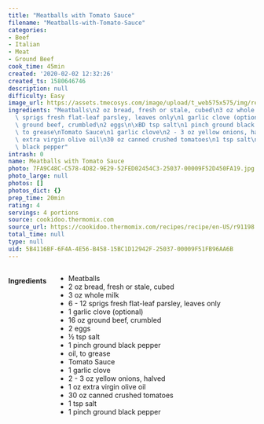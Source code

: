 ```yaml
---
title: "Meatballs with Tomato Sauce"
filename: "Meatballs-with-Tomato-Sauce"
categories:
- Beef
- Italian
- Meat
- Ground Beef
cook_time: 45min
created: '2020-02-02 12:32:26'
created_ts: 1580646746
description: null
difficulty: Easy
image_url: https://assets.tmecosys.com/image/upload/t_web575x575/img/recipe/ras/Assets/97ABE58E-7379-419A-97BA-FB46A6645E4B/Derivates/677299E1-58CB-4D0B-88A9-03169298370B.jpg
ingredients: "Meatballs\n2 oz bread, fresh or stale, cubed\n3 oz whole milk\n6 - 12\
  \ sprigs fresh flat-leaf parsley, leaves only\n1 garlic clove (optional)\n16 oz\
  \ ground beef, crumbled\n2 eggs\n\xBD tsp salt\n1 pinch ground black pepper\noil,\
  \ to grease\nTomato Sauce\n1 garlic clove\n2 - 3 oz yellow onions, halved\n1 oz\
  \ extra virgin olive oil\n30 oz canned crushed tomatoes\n1 tsp salt\n1 pinch ground\
  \ black pepper"
intrash: 0
name: Meatballs with Tomato Sauce
photo: 7FA9C48C-C578-4D82-9E29-52FED02454C3-25037-00009F52D450FA19.jpg
photo_large: null
photos: []
photos_dict: {}
prep_time: 20min
rating: 4
servings: 4 portions
source: cookidoo.thermomix.com
source_url: https://cookidoo.thermomix.com/recipes/recipe/en-US/r91198
total_time: null
type: null
uid: 5B4116BF-6F4A-4E56-B458-15BC1D12942F-25037-00009F51FB96AA6B
---
```

<div class="large-8 medium-7 columns" id="writeup">	</div><!-- #writeup -->
</div><!-- #row-one -->
<div class="row" id="row-two">	<div class="medium-4 small-5 columns"><h4 id="ingredients">Ingredients</h4><div class="box box-ingredients content"><ul>
<li>Meatballs</li>
<li>2 oz bread, fresh or stale, cubed</li>
<li>3 oz whole milk</li>
<li>6 - 12 sprigs fresh flat-leaf parsley, leaves only</li>
<li>1 garlic clove (optional)</li>
<li>16 oz ground beef, crumbled</li>
<li>2 eggs</li>
<li>½ tsp salt</li>
<li>1 pinch ground black pepper</li>
<li>oil, to grease</li>
<li>Tomato Sauce</li>
<li>1 garlic clove</li>
<li>2 - 3 oz yellow onions, halved</li>
<li>1 oz extra virgin olive oil</li>
<li>30 oz canned crushed tomatoes</li>
<li>1 tsp salt</li>
<li>1 pinch ground black pepper</li>
</ul>
</div>	</div>	<div class="medium-6 small-7 columns">	</div>